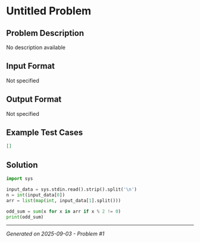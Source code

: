# Untitled Problem

## Problem Description
No description available

## Input Format
Not specified

## Output Format
Not specified

## Example Test Cases
```json
[]
```

## Solution
```python
import sys

input_data = sys.stdin.read().strip().split('\n')
n = int(input_data[0])
arr = list(map(int, input_data[1].split()))

odd_sum = sum(x for x in arr if x % 2 != 0)
print(odd_sum)
```

---
*Generated on 2025-09-03 - Problem #1*
